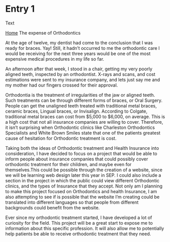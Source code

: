# Entry 1

Text

[Home](../README.md)
The expense of Orthodontics

At the age of twelve, my dentist had come to the conclusion that I was ready for braces. Yay!
Still, it hadn’t occurred to me the orthodontic care I would be receiving for the next three years would be one of the most expensive medical procedures in my life so far. 

An afternoon after that week, I stood in a chair, getting my very poorly aligned teeth, inspected by an orthodontist. X-rays and scans, and cost estimations were sent to my insurance company, and lets just say me and my mother had our fingers crossed for their approval. 

Orthodontia is the treatment of irregularities of the jaw or aligned teeth. Such treatments can be through different forms of braces, or Oral Surgery. People can get the unaligned teeth treated with traditional metal braces, ceramic braces, Lingual braces, or  Invisalign. According to Colgate, traditional metal braces can cost from $5,000 to $6,000, on average. This is a high cost that not all insurance companies are willing to cover. Therefore, it isn’t surprising when Orthodontic clinics like Charleston Orthodontics Specialists and White Brown Smiles state that one of the patients greatest cause of hesitation for Orthodontic treatment is cost. 

Taking both the ideas of Orthodontic treatment and Health Insurance into consideration, I have decided to focus on a project that would be able to inform people about insurance companies that could possibly cover orthodontic treatment for their children, and maybe even for themselves.This could be possible through the creation of a website, since we will be learning web design later this year in SEP. I could also include a section in the project in which the public could view different Orthodontic clinics, and the types of Insurance that they accept. Not only am I planning to make this project focused on Orthodontics and health Insurance, I am also attempting to see if is possible that the website I’m creating could be translated into different languages so that people from different backgrounds could benefit from the website. 

Ever since my orthodontic treatment started, I have developed a lot of curiosity for the field. This project will be a great start to expose me to information about this specific profession. It will also allow me to potentially help patients be able to receive orthodontic treatment that they need.

